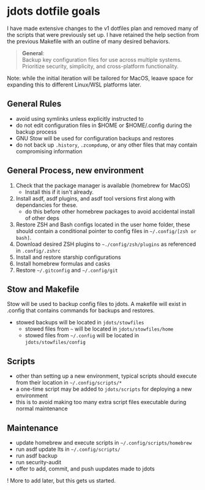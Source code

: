 # jdots dotfile goals
I have made extensive changes to the v1 dotfiles plan and removed many of the scripts that were previously set up. I have retained the help section from the previous Makefile with an outline of many desired behaviors. 

> **General**:  
> Backup key configuration files for use across multiple systems.  
> Prioritize security, simplicity, and cross-platform functionality.  

Note: while the initial iteration will be tailored for MacOS, leaave space for expanding this to different Linux/WSL platforms later.  

## General Rules
- avoid using symlinks unless explicitly instructed to
- do not edit configuration files in $HOME or $HOME/.config during the backup process
- GNU Stow will be used for configuration backups and restores
- do not back up `.history`, `.zcompdump`, or any other files that may contain compromising information

## General Process, new environment
1. Check that the package manager is available (homebrew for MacOS)
    - Install this if it isn't already.
2. Install asdf, asdf plugins, and asdf tool versions first along with dependancies for these.
    - do this before other homebrew packages to avoid accidental install of other deps
3. Restore ZSH and Bash configs located in the user home folder, these should contain a conditional pointer to config files in `~/.config/[zsh or bash]`.
4. Download desired ZSH plugins to `~./config/zsh/plugins` as referenced in `.config/.zshrc`
5. Install and restore starship configurations
6. Install homebrew formulas and casks
7. Restore `~/.gitconfig` and `~/.config/git`

## Stow and Makefile
Stow will be used to backup config files to jdots. A makefile will exist in .config that contains commands for backups and restores.
- stowed backups will be located in `jdots/stowfiles`
    - stowed files from `~` will be located in `jdots/stowfiles/home`
    - stowed files from `~/.config` will be located in `jdots/stowfiles/config`

## Scripts
- other than setting up a new environment, typical scripts should execute from their location in `~/.config/scripts/*`
- a one-time script may be added to `jdots/scripts` for deploying a new environment
- this is to avoid making too many extra script files executable during normal maintenance

## Maintenance
- update homebrew and execute scripts in `~/.config/scripts/homebrew`
- run asdf update lts in `~/.config/scripts/`
- run asdf backup
- run security-audit
- offer to add, commit, and push uupdates made to jdots

! More to add later, but this gets us started.